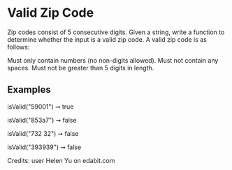 # Valid Zip Code

Zip codes consist of 5 consecutive digits. Given a string, write a function to determine whether the input is a valid zip code. A valid zip code is as follows:

Must only contain numbers (no non-digits allowed).
Must not contain any spaces.
Must not be greater than 5 digits in length.

## Examples

isValid("59001") ➞ true

isValid("853a7") ➞ false

isValid("732 32") ➞ false

isValid("393939") ➞ false

Credits: user Helen Yu on edabit.com
